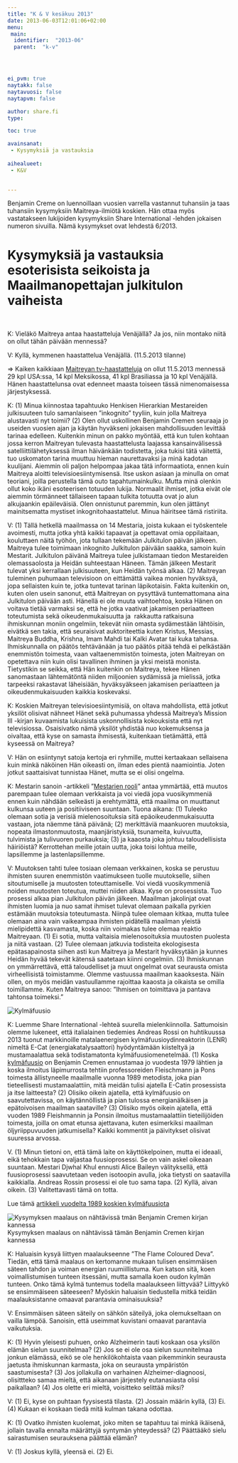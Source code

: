 ```yaml
---
title: "K & V kesäkuu 2013"
date: 2013-06-03T12:01:06+02:00
menu:
 main:
  identifier:  "2013-06"
  parent:  "k-v"




ei_pvm: true
naytakk: false
naytavuosi: false
naytapvm: false

author: share.fi
type: 

toc: true

avainsanat:
 - Kysymyksiä ja vastauksia
 
aihealueet:
 - K&V
 

---
```

<p class="alustus">Benjamin Creme on luennoillaan vuosien varrella vastannut tuhansiin ja taas tuhansiin kysymyksiin Maitreya-ilmiötä koskien. Hän ottaa myös vastatakseen lukijoiden kysymyksiin Share International -lehden jokaisen numeron sivuilla. Nämä kysymykset ovat lehdestä 6/2013.</p>


<div class="qna">
<h1>Kysymyksiä ja vastauksia esoterisista seikoista ja Maailmanopettajan julkitulon vaiheista</h1>
<p>&nbsp;</p>
<p class="qna-q">K: Vieläkö Maitreya antaa haastatteluja Venäjällä? Ja jos, niin montako niitä on ollut tähän päivään mennessä?<p>
<p>V: Kyllä, kymmenen haastattelua Venäjällä. (11.5.2013 tilanne)</p>
<p>=&gt; Kaiken kaikkiaan <a title="Maitreya televisiossa 2010–2018" href="/maitreya/maitreya-televisiossa/#2013" target="_blank">Maitreyan tv-haastatteluja</a> on ollut 11.5.2013 mennessä 29 kpl USA:ssa, 14 kpl Meksikossa, 41 kpl Brasiliassa ja 10 kpl Venäjällä. Hänen haastattelunsa ovat edenneet maasta toiseen tässä nimenomaisessa järjestyksessä.</p>
<p class="qna-q">K: (1) Minua kiinnostaa tapahtuuko Henkisen Hierarkian Mestareiden julkisuuteen tulo samanlaiseen &#8221;inkognito&#8221; tyyliin, kuin jolla Maitreya alustavasti nyt toimii? (2) Olen ollut uskollinen Benjamin Cremen seuraaja jo useiden vuosien ajan ja käytän hyväkseni jokaisen mahdollisuuden levittää tarinaa edelleen. Kuitenkin minun on pakko myöntää, että kun tulen kohtaan jossa kerron Maitreyan tulevasta haastattelusta laajassa kansainvälisessä satelliittilähetyksessä ilman häivänkään todistetta, joka tukisi tätä väitettä, tuo uskomaton tarina muuttuu hieman naurettavaksi ja minä kadotan kuulijani. Aiemmin oli paljon helpompaa jakaa tätä informaatiota, ennen kuin Maitreya aloitti televisioesiintymisensä. Itse uskon asiaan ja minulla on omat teoriani, joilla perustella tämä outo tapahtumainkulku. Mutta minä olenkin ollut koko ikäni esoteerisen totuuden lukija. Normaalit ihmiset, jotka eivät ole aiemmin törmänneet tällaiseen tapaan tulkita totuutta ovat jo alun alkujaankin epäileväisiä. Olen onnistunut paremmin, kun olen jättänyt mainitsematta mystiset inkognitohaastattelut. Minua häiritsee tämä ristiriita.<p>
<p>V: (1) Tällä hetkellä maailmassa on 14 Mestaria, joista kukaan ei työskentele avoimesti, mutta jotka yhtä kaikki tapaavat ja opettavat omia oppilaitaan, kouluttaen näitä työhön, jota tullaan tekemään Julkitulon päivän jälkeen. Maitreya tulee toimimaan inkognito Julkitulon päivään saakka, samoin kuin Mestarit. Julkitulon päivänä Maitreya tulee julkistamaan tiedon Mestareiden olemassaolosta ja Heidän suhteestaan Häneen. Tämän jälkeen Mestarit tulevat yksi kerrallaan julkisuuteen, kun Heidän työnsä alkaa. (2) Maitreyan tuleminen puhumaan televisioon on eittämättä vaikea monien hyväksyä, jopa sellaisten kuin te, jotka tuntevat tarinan läpikotaisin. Fakta kuitenkin on, kuten olen usein sanonut, että Maitreyan on pysyttävä tuntemattomana aina Julkitulon päivään asti. Hänellä ei ole muuta vaihtoehtoa, koska Hänen on voitava tietää varmaksi se, että he jotka vaativat jakamisen periaatteen toteutumista sekä oikeudenmukaisuutta ja  rakkautta ratkaisuna ihmiskunnan moniin ongelmiin, tekevät niin omasta sydämestään lähtöisin, eivätkä sen takia, että seuraisivat auktoriteettia kuten Kristus, Messias, Maitreya Buddha, Krishna, Imam Mahdi tai Kalki Avatar tai kuka tahansa. Ihmiskunnalla on päätös tehtävänään ja tuo päätös pitää tehdä ei pelkästään enemmistön toimesta, vaan valtaenemmistön toimesta, joten Maitreyan on opetettava niin kuin olisi tavallinen ihminen ja yksi meistä monista. Tietystikin se seikka, että Hän kuitenkin on Maitreya, tekee Hänen sanomastaan lähtemätöntä niiden miljoonien sydämissä ja mielissä, jotka tarpeeksi rakastavat läheisiään, hyväksyäkseen jakamisen periaatteen ja oikeudenmukaisuuden kaikkia koskevaksi.</p>
<p class="qna-q">K: Koskien Maitreyan televisioesiintymisiä, on oltava mahdollista, että jotkut yksilöt olisivat nähneet Hänet sekä puhumassa yhdessä Maitreya&#8217;s Mission III -kirjan kuvaamista lukuisista uskonnollisista kokouksista että nyt televisiossa. Osaisivatko nämä yksilöt yhdistää nuo kokemuksensa ja oivaltaa, että kyse on samasta ihmisestä, kuitenkaan tietämättä, että kyseessä on Maitreya?<p>
<p>V: Hän on esiintynyt satoja kertoja eri ryhmille, muttei kertaakaan sellaisena kuin minkä näköinen Hän oikeasti on, ilman edes pientä naamiointia. Joten jotkut saattaisivat tunnistaa Hänet, mutta se ei olisi ongelma.</p>
<p class="qna-q">K: Mestarin sanoin -artikkeli &#8221;<a title="Mestarin sanoin 4/2013: Mestarien rooli" href="/mestarin-sanoin/2013-04-mestarien-rooli/" target="_blank">Mestarien rooli</a>&#8221; antaa ymmärtää, että muutos parempaan tulee olemaan verkkaista ja voi viedä jopa vuosikymmeniä ennen kuin nähdään selkeästi ja erehtymättä, että maailma on muuttanut kulkunsa uuteen ja positiiviseen suuntaan. Tuona aikana: (1) Tuleeko olemaan sotia ja verisiä mielenosoituksia sitä epäoikeudenmukaisuutta vastaan, jota näemme tänä päivänä; (2) merkittäviä maankuoren muutoksia, nopeata ilmastonmuutosta, maanjäristyksiä, tsunameita, kuivuutta, tulvimista ja tulivuoren purkauksia; (3) ja kaaosta joka johtuu taloudellisista häiriöistä? Kerrottehan meille jotain uutta, joka toisi lohtua meille, lapsillemme ja lastenlapsillemme.<p>
<p>V: Muutoksen tahti tulee tosiaan olemaan verkkainen, koska se perustuu ihmisten suuren enemmistön vaatimukseen tuolle muutokselle, siihen sitoutumiselle ja muutosten toteuttamiselle. Voi viedä vuosikymmeniä noiden muutosten toteutua, muttei niiden alkaa. Kyse on prosessista. Tuo prosessi alkaa pian Julkitulon päivän jälkeen. Maailman jakolinjat ovat ihmisten luomia ja nuo samat ihmiset tulevat olemaan paikalla pyrkien estämään muutoksia toteutumasta. Niinpä tulee olemaan kitkaa, mutta tulee olemaan aina vain vaikeampaa ihmisten pidätellä maailman yleistä mielipidettä kasvamasta, koska niin voimakas tulee olemaa reaktio Maitreyaan. (1) Ei sotia, mutta valtaisia mielenosoituksia muutosten puolesta ja niitä vastaan. (2) Tulee olemaan jatkuvia todisteita ekologisesta epätasapainosta siihen asti kun Maitreya ja Mestarit hyväksytään ja kunnes Heidän hyvää tekevät kätensä saatetaan kiinni ongelmiin. (3) Ihmiskunnan on ymmärrettävä, että taloudelliset ja muut ongelmat ovat seurausta omista virheellisistä toimistamme. Olemme vastuussa maailman kaaoksesta. Näin ollen, on myös meidän vastuullamme rajoittaa kaaosta ja oikaista se omilla toimillamme. Kuten Maitreya sanoo: &#8221;Ihmisen on toimittava ja pantava tahtonsa toimeksi.&#8221;</p>
<img class="alignright pc35" alt="Kylmäfuusio" src="https://sharefi-cdn.sirv.com/sharefi/kylmafuusio-e-cat-andreas-rossi.jpg" />
<p class="qna-q">K: Luemme Share International -lehteä suurella mielenkiinnolla. Sattumoisin olemme lukeneet, että italialainen tiedemies Andreas Rossi on huhtikuussa 2013 tuonut markkinoille matalaenergisen kylmäfuusioydinreaktorin (LENR) nimeltä E-Cat (energiakatalysaattori) hyödyntämään kiisteltyä ja mustamaalattua sekä todistamatonta kylmäfuusiomenetelmää. (1) Koska <a href="/lisatietoa/kylmafuusio/" target="_blank">kylmäfuusio</a> on Benjamin Cremen ennustamaa jo vuodesta 1979 lähtien ja koska ilmoitus läpimurrosta tehtiin professoreiden Fleischmann ja Pons toimesta ällistyneelle maailmalle vuonna 1989 metodista, joka pian tieteellisesti mustamaalattiin, mitä meidän tulisi ajatella E-Catin prosessista ja itse laitteesta? (2) Olisiko oikein ajatella, että kylmäfuusio on saavutettavissa, on käytännöllistä ja pian tulossa energianälkäisen ja epätoivoisen maailman saataville? (3) Olisiko myös oikein ajatella, että vuoden 1989 Fleishmannin ja Ponsin ilmoitus mustamaalattiin tieteilijöiden toimesta, joilla on omat etunsa ajettavana, kuten esimerkiksi maailman öljyriippuvuuden jatkumisella? Kaikki kommentit ja päivitykset olisivat suuressa arvossa.</p>
<p>V. (1) Minun tietoni on, että tämä laite on käyttökelpoinen, mutta ei ideaali, eikä tehokkain tapa valjastaa fuusioprosessi. Se on vain askel oikeaan suuntaan. Mestari Djwhal Khul ennusti Alice Baileyn välityksellä, että fuusioprosessi saavutetaan veden isotoopin avulla, joka tietysti on saatavilla kaikkialla. Andreas Rossin prosessi ei ole tuo sama tapa. (2) Kyllä, aivan oikein. (3) Valitettavasti tämä on totta.</p>
<p>Lue tämä <a title="Kylmäfuusio – luonnollinen ydinenergian muoto" href="/lisatietoa/kylmafuusio/">artikkeli vuodelta 1989 koskien kylmäfuusiota</a></p>
<p class="alignright pc35"><img alt="Kysymyksen maalaus on nähtävissä tmän Benjamin Cremen kirjan kannessa" src="https://sharefi-cdn.sirv.com/sharefi/kirja-the-awakening-of-humanity-kirjan-kansi.jpg" /><br /> 
Kysymyksen maalaus on nähtävissä tämän Benjamin Cremen kirjan kannessa</p>
<p class="qna-q">K: Haluaisin kysyä liittyen maalaukseenne &#8221;The Flame Coloured Deva&#8221;. Tiedän, että tämä maalaus on kertomanne mukaan tulisen ensimmäisen säteen tahdon ja voiman energian ruumiillistuma. Kun katson sitä, koen voimallistumisen tunteen itsessäni, mutta samalla koen oudon kylmän tunteen. Onko tämä kylmä tuntemus todella maalaukseen liittyvää? Liittyykö se ensimmäiseen säteeseen? Myöskin haluaisin tiedustella mitkä teidän maalauksistanne omaavat parantavia ominaisuuksia?<p>
<p>V: Ensimmäisen säteen säteily on sähkön säteilyä, joka olemukseltaan on vailla lämpöä. Sanoisin, että useimmat kuvistani omaavat parantavia vaikutuksia.</p>
<p class="qna-q">K: (1) Hyvin yleisesti puhuen, onko Alzheimerin tauti koskaan osa yksilön elämän sielun suunnitelmaa? (2) Jos se ei ole osa sielun suunnitelmaa jonkun elämässä, eikö se ole henkilökohtaista vaan pikemminkin seurausta jaetusta ihmiskunnan karmasta, joka on seurausta ympäristön saastumisesta? (3) Jos jollakulla on varhainen Alzheimer-diagnoosi, olisittteko samaa mieltä, että aikanaan järjestely eutanasiasta olisi paikallaan? (4) Jos olette eri mieltä, voisitteko selittää miksi?<p>
<p>V: (1) Ei, kyse on puhtaan fyysisestä tilasta. (2) Jossain määrin kyllä, (3) Ei. (4) Kukaan ei koskaan tiedä mitä kulman takana odottaa.</p>
<p class="qna-q">K: (1) Ovatko ihmisten kuolemat, joko miten se tapahtuu tai minkä ikäisenä, jollain tavalla ennalta määrättyjä syntymän yhteydessä? (2) Päättääkö sielu sairastumisen seurauksena päättää elämän?<p>
<p>V: (1) Joskus kyllä, yleensä ei. (2) Ei.</p>




</div>